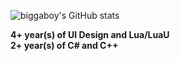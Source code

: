![biggaboy's GitHub stats](https://github-readme-stats.vercel.app/api?username=biggaboy212&show_icons=true&theme=dark)

**4+ year(s) of UI Design and Lua/LuaU <br>**
**2+ year(s) of C# and C++**
